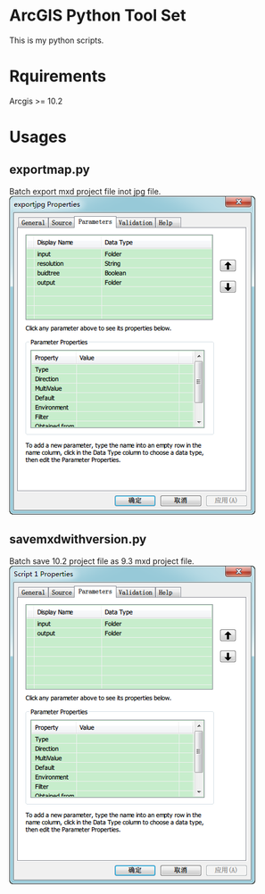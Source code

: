 ArcGIS Python Tool Set
======================

This is my python scripts.

Rquirements
===========

Arcgis >= 10.2

Usages
======

## exportmap.py
Batch export mxd project file inot jpg file.
![图片](https://github.com/htoooth/batch_mxd/blob/master/imgs/exportjpg.png)

## savemxdwithversion.py
Batch save 10.2 project file as 9.3 mxd project file.
![图片](https://github.com/htoooth/batch_mxd/blob/master/imgs/savemxdwithversion.png)
